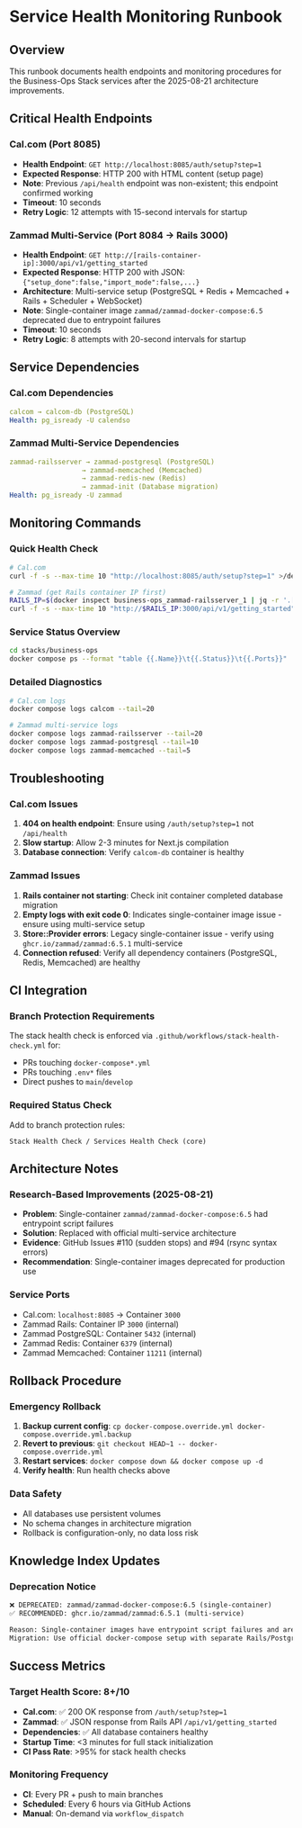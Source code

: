 # Service Health Monitoring Runbook

## Overview

This runbook documents health endpoints and monitoring procedures for the Business-Ops Stack services after the 2025-08-21 architecture improvements.

## Critical Health Endpoints

### Cal.com (Port 8085)
- **Health Endpoint**: `GET http://localhost:8085/auth/setup?step=1`
- **Expected Response**: HTTP 200 with HTML content (setup page)
- **Note**: Previous `/api/health` endpoint was non-existent; this endpoint confirmed working
- **Timeout**: 10 seconds
- **Retry Logic**: 12 attempts with 15-second intervals for startup

### Zammad Multi-Service (Port 8084 → Rails 3000)
- **Health Endpoint**: `GET http://[rails-container-ip]:3000/api/v1/getting_started`
- **Expected Response**: HTTP 200 with JSON: `{"setup_done":false,"import_mode":false,...}`
- **Architecture**: Multi-service setup (PostgreSQL + Redis + Memcached + Rails + Scheduler + WebSocket)
- **Note**: Single-container image `zammad/zammad-docker-compose:6.5` deprecated due to entrypoint failures
- **Timeout**: 10 seconds
- **Retry Logic**: 8 attempts with 20-second intervals for startup

## Service Dependencies

### Cal.com Dependencies
```yaml
calcom → calcom-db (PostgreSQL)
Health: pg_isready -U calendso
```

### Zammad Multi-Service Dependencies
```yaml
zammad-railsserver → zammad-postgresql (PostgreSQL)
                  → zammad-memcached (Memcached) 
                  → zammad-redis-new (Redis)
                  → zammad-init (Database migration)
Health: pg_isready -U zammad
```

## Monitoring Commands

### Quick Health Check
```bash
# Cal.com
curl -f -s --max-time 10 "http://localhost:8085/auth/setup?step=1" >/dev/null && echo "✅ Cal.com OK" || echo "❌ Cal.com Failed"

# Zammad (get Rails container IP first)
RAILS_IP=$(docker inspect business-ops_zammad-railsserver_1 | jq -r '.[0].NetworkSettings.Networks."business-ops-network".IPAddress')
curl -f -s --max-time 10 "http://$RAILS_IP:3000/api/v1/getting_started" | jq -e '.setup_done != null' >/dev/null && echo "✅ Zammad OK" || echo "❌ Zammad Failed"
```

### Service Status Overview
```bash
cd stacks/business-ops
docker compose ps --format "table {{.Name}}\t{{.Status}}\t{{.Ports}}"
```

### Detailed Diagnostics
```bash
# Cal.com logs
docker compose logs calcom --tail=20

# Zammad multi-service logs
docker compose logs zammad-railsserver --tail=20
docker compose logs zammad-postgresql --tail=10
docker compose logs zammad-memcached --tail=5
```

## Troubleshooting

### Cal.com Issues
1. **404 on health endpoint**: Ensure using `/auth/setup?step=1` not `/api/health`
2. **Slow startup**: Allow 2-3 minutes for Next.js compilation
3. **Database connection**: Verify `calcom-db` container is healthy

### Zammad Issues
1. **Rails container not starting**: Check init container completed database migration
2. **Empty logs with exit code 0**: Indicates single-container image issue - ensure using multi-service setup
3. **Store::Provider errors**: Legacy single-container issue - verify using `ghcr.io/zammad/zammad:6.5.1` multi-service
4. **Connection refused**: Verify all dependency containers (PostgreSQL, Redis, Memcached) are healthy

## CI Integration

### Branch Protection Requirements
The stack health check is enforced via `.github/workflows/stack-health-check.yml` for:
- PRs touching `docker-compose*.yml`
- PRs touching `.env*` files
- Direct pushes to `main`/`develop`

### Required Status Check
Add to branch protection rules:
```
Stack Health Check / Services Health Check (core)
```

## Architecture Notes

### Research-Based Improvements (2025-08-21)
- **Problem**: Single-container `zammad/zammad-docker-compose:6.5` had entrypoint script failures
- **Solution**: Replaced with official multi-service architecture
- **Evidence**: GitHub Issues #110 (sudden stops) and #94 (rsync syntax errors)
- **Recommendation**: Single-container images deprecated for production use

### Service Ports
- Cal.com: `localhost:8085` → Container `3000`
- Zammad Rails: Container IP `3000` (internal)
- Zammad PostgreSQL: Container `5432` (internal)
- Zammad Redis: Container `6379` (internal)
- Zammad Memcached: Container `11211` (internal)

## Rollback Procedure

### Emergency Rollback
1. **Backup current config**: `cp docker-compose.override.yml docker-compose.override.yml.backup`
2. **Revert to previous**: `git checkout HEAD~1 -- docker-compose.override.yml`
3. **Restart services**: `docker compose down && docker compose up -d`
4. **Verify health**: Run health checks above

### Data Safety
- All databases use persistent volumes
- No schema changes in architecture migration
- Rollback is configuration-only, no data loss risk

## Knowledge Index Updates

### Deprecation Notice
```markdown
❌ DEPRECATED: zammad/zammad-docker-compose:6.5 (single-container)
✅ RECOMMENDED: ghcr.io/zammad/zammad:6.5.1 (multi-service)

Reason: Single-container images have entrypoint script failures and are designed for testing only.
Migration: Use official docker-compose setup with separate Rails/PostgreSQL/Redis/Memcached containers.
```

## Success Metrics

### Target Health Score: 8+/10
- **Cal.com**: ✅ 200 OK response from `/auth/setup?step=1`
- **Zammad**: ✅ JSON response from Rails API `/api/v1/getting_started`
- **Dependencies**: ✅ All database containers healthy
- **Startup Time**: <3 minutes for full stack initialization
- **CI Pass Rate**: >95% for stack health checks

### Monitoring Frequency
- **CI**: Every PR + push to main branches
- **Scheduled**: Every 6 hours via GitHub Actions
- **Manual**: On-demand via `workflow_dispatch`
